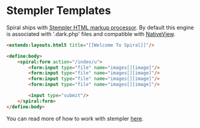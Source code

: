 # Stempler Templates
Spiral ships with [Stempler HTML markup processor](https://github.com/spiral/stempler). By default
this engine is associated with '.dark.php' files and compatible with [NativeView](/v1.0.0/viewsiews/native.md).
 
```html
<extends:layouts.html5 title="[[Welcome To Spiral]]"/>

<define:body>
    <spiral:form action="/index/u">
        <form:input type="file" name="images[][image]"/>
        <form:input type="file" name="images[][image]"/>
        <form:input type="file" name="images[][image]"/>
        <form:input type="file" name="images[][image]"/>

        <input type="submit"/>
    </spiral:form>
</define:body>
```
 
You can read more of how to work with stempler [here](/v1.0.0/stempler/basics.md).
